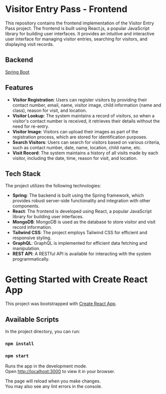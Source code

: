 # Visitor Entry Pass - Frontend
This repository contains the frontend implementation of the Visitor Entry Pass project. The frontend is built using React.js, a popular JavaScript library for building user interfaces. It provides an intuitive and interactive user interface for managing visitor entries, searching for visitors, and displaying visit records.

## Backend
[Spring Boot](https://github.com/Suryansh-Sharma/Visitor-Entry-Pass-Backend-Spring)


## Features

- **Visitor Registration**: Users can register visitors by providing their contact number, email, name, visitor image, child information (name and class), reason for visit, and location.
- **Visitor Lookup**: The system maintains a record of visitors, so when a visitor's contact number is received, it retrieves their details without the need for re-entry.
- **Visitor Image**: Visitors can upload their images as part of the registration process, which are stored for identification purposes.
- **Search Visitors**: Users can search for visitors based on various criteria, such as contact number, date, name, location, child name, etc.
- **Visit Record**: The system maintains a history of all visits made by each visitor, including the date, time, reason for visit, and location.

## Tech Stack

The project utilizes the following technologies:

- **Spring**: The backend is built using the Spring framework, which provides robust server-side functionality and integration with other components.
- **React**: The frontend is developed using React, a popular JavaScript library for building user interfaces.
- **MongoDB**: MongoDB is used as the database to store visitor and visit record information.
- **Tailwind CSS**: The project employs Tailwind CSS for efficient and responsive styling.
- **GraphQL**: GraphQL is implemented for efficient data fetching and manipulation.
- **REST API**: A RESTful API is available for interacting with the system programmatically.

# Getting Started with Create React App

This project was bootstrapped with [Create React App](https://github.com/facebook/create-react-app).

## Available Scripts

In the project directory, you can run:

### `npm install`

### `npm start`

Runs the app in the development mode.\
Open [http://localhost:3000](http://localhost:3000) to view it in your browser.

The page will reload when you make changes.\
You may also see any lint errors in the console.
